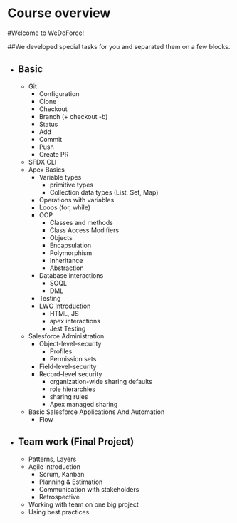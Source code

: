 # Course overview

#Welcome to WeDoForce!

##We developed special tasks for you and separated them on a few blocks.

- Basic 
    -
    - Git
        - Configuration
        - Clone
        - Checkout
        - Branch (+ checkout -b)
        - Status
        - Add
        - Commit
        - Push
        - Create PR
    - SFDX CLI
    - Apex Basics
        - Variable types
            - primitive types
            - Collection data types (List, Set, Map)
        - Operations with variables
        - Loops (for, while)
        - OOP
            - Classes and methods
            - Class Access Modifiers
            - Objects
            - Encapsulation
            - Polymorphism
            - Inheritance
            - Abstraction
        - Database interactions
            - SOQL
            - DML
        - Testing
        - LWC Introduction 
            - HTML, JS
            - apex interactions
            - Jest Testing
    - Salesforce Administration
        - Object-level-security
            - Profiles
            - Permission sets
        - Field-level-security
        - Record-level security
            - organization-wide sharing defaults
            - role hierarchies
            - sharing rules
            - Apex managed sharing
    - Basic Salesforce Applications And Automation
        - Flow
- Team work (Final Project)
    - 
    - Patterns, Layers
    - Agile introduction
        - Scrum, Kanban
        - Planning & Estimation
        - Communication with stakeholders
        - Retrospective
    - Working with team on one big project
    - Using best practices 